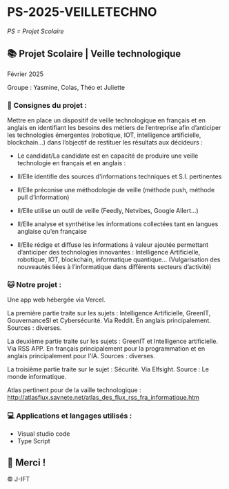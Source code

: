 # PS-2025-VEILLETECHNO

*PS = Projet Scolaire*

## 📚 Projet Scolaire | Veille technologique

Février 2025

Groupe : Yasmine, Colas, Théo et Juliette

### 📌 Consignes du projet :

Mettre en place un dispositif de veille technologique en français et en anglais en identifiant les besoins des métiers de l’entreprise afin d’anticiper les technologies émergentes (robotique, IOT, intelligence artificielle, blockchain…) dans l’objectif de restituer les résultats aux décideurs : 

- Le candidat/La candidate est en capacité de produire une veille technologie en français et en anglais :
  
- Il/Elle identifie des sources d'informations techniques et S.I. pertinentes
  
- Il/Elle préconise une méthodologie de veille (méthode push, méthode pull d’information)
  
- Il/Elle utilise un outil de veille (Feedly, Netvibes, Google Allert...)
  
- Il/Elle analyse et synthétise les informations collectées tant en langues anglaise qu’en française
  
- Il/Elle rédige et diffuse les informations à valeur ajoutée permettant d’anticiper des technologies innovantes : Intelligence Artificielle, robotique, IOT, blockchain, informatique quantique... (Vulgarisation des nouveautés liées à l’informatique dans différents secteurs d’activité)


### 🐱 Notre projet :
Une app web hébergée via Vercel.

La première partie traite sur les sujets : Intelligence Artificielle, GreenIT, GouvernanceSI et Cybersécurité. Via Reddit. En anglais principalement. Sources : diverses.

La deuxième partie traite sur les sujets : GreenIT et Intelligence artificielle. Via RSS APP. En français principalement pour la programmation et en anglais principalement pour l'IA. Sources : diverses.

La troisième partie traite sur le sujet : Sécurité. Via Elfsight. Source : Le monde informatique.

Atlas pertinent pour de la vaille technologique : http://atlasflux.saynete.net/atlas_des_flux_rss_fra_informatique.htm

### 💻 Applications et langages utilisés :

+ Visual studio code
+ Type Script

## 🌸 Merci !
© J-IFT
